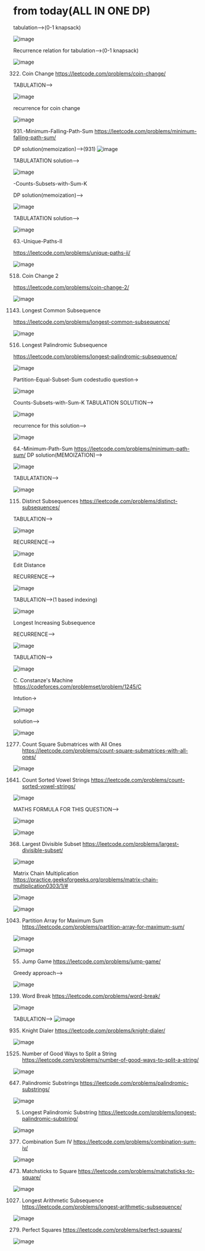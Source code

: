 # from today(ALL IN ONE DP)

tabulation-->(0-1  knapsack)


![image](https://user-images.githubusercontent.com/102652030/174437745-078779ae-8992-4b38-b46e-49188777dec2.png)

Recurrence relation for tabulation-->(0-1  knapsack)

![image](https://user-images.githubusercontent.com/102652030/174437791-21fb1e28-fc40-45e2-8309-b987ddc3b95a.png)

322. Coin Change
https://leetcode.com/problems/coin-change/

TABULATION-->

![image](https://user-images.githubusercontent.com/102652030/174452364-76ef129e-5898-4986-b49b-dd04b1af95ff.png)


recurrence for coin change

![image](https://user-images.githubusercontent.com/102652030/174452387-26f6d4bd-7858-4ace-a946-63c13499b670.png)

931.-Minimum-Falling-Path-Sum
https://leetcode.com/problems/minimum-falling-path-sum/

DP solution(memoization)-->(931)
![image](https://user-images.githubusercontent.com/102652030/174959165-38877861-489a-4c8c-9a0d-e9cede5a266c.png)

TABULATATION solution-->

![image](https://user-images.githubusercontent.com/102652030/174959281-4fa5da06-0098-4dbd-bf7b-4061cb3394f2.png)


-Counts-Subsets-with-Sum-K

DP solution(memoization)-->

![image](https://user-images.githubusercontent.com/102652030/174452571-cc051a71-4498-4316-9669-b6680c942989.png)


TABULATATION solution-->

![image](https://user-images.githubusercontent.com/102652030/174452559-ae2dda24-c5e3-4947-9241-470848023009.png)

63.-Unique-Paths-II

https://leetcode.com/problems/unique-paths-ii/

![image](https://user-images.githubusercontent.com/102652030/174452619-6a51d5b4-6621-491f-b166-03725c61d015.png)

518. Coin Change 2

https://leetcode.com/problems/coin-change-2/

![image](https://user-images.githubusercontent.com/102652030/174469330-5a5748f9-c166-4dfa-a132-63e321cbc8b9.png)

1143. Longest Common Subsequence

https://leetcode.com/problems/longest-common-subsequence/

![image](https://user-images.githubusercontent.com/102652030/174541174-5426a4e7-baff-4471-8586-2db842926755.png)

516. Longest Palindromic Subsequence

https://leetcode.com/problems/longest-palindromic-subsequence/

![image](https://user-images.githubusercontent.com/102652030/174611814-8f63debe-baa1-4b14-ac7f-b30241bb9543.png)

Partition-Equal-Subset-Sum
codestudio question->

![image](https://user-images.githubusercontent.com/102652030/174651561-ab5c75d8-91d3-4a5b-97d6-c7bafe2b446c.png)


Counts-Subsets-with-Sum-K
TABULATION SOLUTION-->

![image](https://user-images.githubusercontent.com/102652030/174651635-982ff953-70a9-474b-a0a3-7aeb3a224045.png)

recurrence for this solution-->

![image](https://user-images.githubusercontent.com/102652030/174651672-6a0fbe16-1540-44e0-a1dd-9a397202c531.png)


64.-Minimum-Path-Sum
https://leetcode.com/problems/minimum-path-sum/ DP solution(MEMOIZATION)-->

![image](https://user-images.githubusercontent.com/102652030/174651798-8314e072-f53a-4082-8b52-df495e84d1f1.png)

TABULATATION-->

![image](https://user-images.githubusercontent.com/102652030/174651832-1a3c1138-d7b0-421e-be9e-f7c2ec88bd49.png)

115. Distinct Subsequences
https://leetcode.com/problems/distinct-subsequences/

TABULATION-->

![image](https://user-images.githubusercontent.com/102652030/174749464-fddccccd-b18f-4695-990c-eb85d68a6eb0.png)

RECURRENCE-->

![image](https://user-images.githubusercontent.com/102652030/174749691-4b37ca30-f152-4e1f-b407-abbeae1baeba.png)

Edit Distance

RECURRENCE-->

![image](https://user-images.githubusercontent.com/102652030/174801811-11c21b18-cf5a-4910-af65-2f4269463a57.png)

TABULATION-->(1 based indexing)

![image](https://user-images.githubusercontent.com/102652030/174802052-17f176fc-32c0-47fb-96eb-6802cbdb42ad.png)

Longest Increasing Subsequence

RECURRENCE-->

![image](https://user-images.githubusercontent.com/102652030/175256713-8b3cd630-d136-4770-acc6-3a4a486b7868.png)

TABULATION-->

![image](https://user-images.githubusercontent.com/102652030/175261053-1d4155df-3837-4b10-913a-cce8f4021994.png)

C. Constanze's Machine
https://codeforces.com/problemset/problem/1245/C

Intution->

![image](https://user-images.githubusercontent.com/102652030/175338326-1acff7aa-6a01-497d-851f-a29e40030c6e.png)

solution-->

![image](https://user-images.githubusercontent.com/102652030/175338488-c65c48c3-c966-4ad1-8492-0ed81347de18.png)

1277. Count Square Submatrices with All Ones
https://leetcode.com/problems/count-square-submatrices-with-all-ones/

![image](https://user-images.githubusercontent.com/102652030/175503176-14b82d7e-bac3-48e7-8fce-d35fa7633b6e.png)

1641. Count Sorted Vowel Strings
https://leetcode.com/problems/count-sorted-vowel-strings/

![image](https://user-images.githubusercontent.com/102652030/175647252-ddc5374e-45b3-498b-94da-a64d99f71415.png)

MATHS FORMULA FOR THIS QUESTION-->

![image](https://user-images.githubusercontent.com/102652030/175648109-e4c26797-ee67-4233-a875-9850524abe0b.png)

![image](https://user-images.githubusercontent.com/102652030/175649460-0024ff60-f3bb-4ad0-9151-790f2cc06410.png)

368. Largest Divisible Subset
https://leetcode.com/problems/largest-divisible-subset/

![image](https://user-images.githubusercontent.com/102652030/175773162-d0e3c000-59b4-4a01-87a0-6cd4e37b548c.png)

Matrix Chain Multiplication
https://practice.geeksforgeeks.org/problems/matrix-chain-multiplication0303/1/#

![image](https://user-images.githubusercontent.com/102652030/175814653-b1fb6c88-c6f6-4fcb-8d72-6fab3e4d06cf.png)

![image](https://user-images.githubusercontent.com/102652030/175814958-aedb5e34-1279-4939-aca0-a7aad039c718.png)

1043. Partition Array for Maximum Sum
https://leetcode.com/problems/partition-array-for-maximum-sum/

![image](https://user-images.githubusercontent.com/102652030/175941932-2d30e501-3138-4a81-95c5-029b90477a15.png)

![image](https://user-images.githubusercontent.com/102652030/175949573-c06ac3e9-f94e-435f-9f6d-28e355ddd8e1.png)

55. Jump Game
https://leetcode.com/problems/jump-game/

Greedy approach-->

![image](https://user-images.githubusercontent.com/102652030/176469529-a99ca779-bb52-4d12-9179-cc6d86b8c62f.png)

139. Word Break
https://leetcode.com/problems/word-break/

![image](https://user-images.githubusercontent.com/102652030/176929369-b521c2d1-306d-422f-ba9f-ccaa655ca3a7.png)

TABULATION-->
![image](https://user-images.githubusercontent.com/102652030/176930583-32a0d1e7-f58e-43ed-b908-47eb26d7cd87.png)

935. Knight Dialer
https://leetcode.com/problems/knight-dialer/

![image](https://user-images.githubusercontent.com/102652030/177155888-27ae45d2-73ba-4a27-a8ab-32d301f8b870.png)

1525. Number of Good Ways to Split a String
https://leetcode.com/problems/number-of-good-ways-to-split-a-string/

![image](https://user-images.githubusercontent.com/102652030/177293442-f26fd359-046a-41fd-a7cd-e5346b41fa5e.png)

647. Palindromic Substrings https://leetcode.com/problems/palindromic-substrings/

![image](https://user-images.githubusercontent.com/102652030/177377830-a15c565d-9d0c-449d-ba45-0c57843708dd.png)

5. Longest Palindromic Substring https://leetcode.com/problems/longest-palindromic-substring/

![image](https://user-images.githubusercontent.com/102652030/177377956-a6720a2f-984c-4b16-9c16-6f793aeb1a30.png)

377. Combination Sum IV
https://leetcode.com/problems/combination-sum-iv/

![image](https://user-images.githubusercontent.com/102652030/178145781-ed32133f-fff1-430a-98a5-70e185c1d1e3.png)

473. Matchsticks to Square https://leetcode.com/problems/matchsticks-to-square/

![image](https://user-images.githubusercontent.com/102652030/178579831-778d041e-06e0-431c-ac82-46feea779f41.png)

1027. Longest Arithmetic Subsequence
https://leetcode.com/problems/longest-arithmetic-subsequence/

![image](https://user-images.githubusercontent.com/102652030/179697618-77efbcf8-6515-492d-ac61-6e2369186ac2.png)

279. Perfect Squares
https://leetcode.com/problems/perfect-squares/

![image](https://user-images.githubusercontent.com/102652030/179724498-aff0bee7-17e9-47d4-9599-95f6e1146f7b.png)
